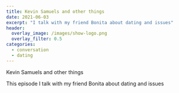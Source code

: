 ```yaml
---
title: Kevin Samuels and other things
date: 2021-06-03
excerpt: "I talk with my friend Bonita about dating and issues"
header:
  overlay_image: /images/show-logo.png
  overlay_filter: 0.5
categories:
  - conversation
  - dating
---
```


Kevin Samuels and other things

<!--<iframe src="https://open.spotify.com/embed-podcast/episode/2lSmbTdzit6jxspn8fAq3m" width="80%" height="175" frameborder="0" allowtransparency="true" allow="encrypted-media"></iframe>-->

This episode I talk with my friend Bonita about dating and issues
